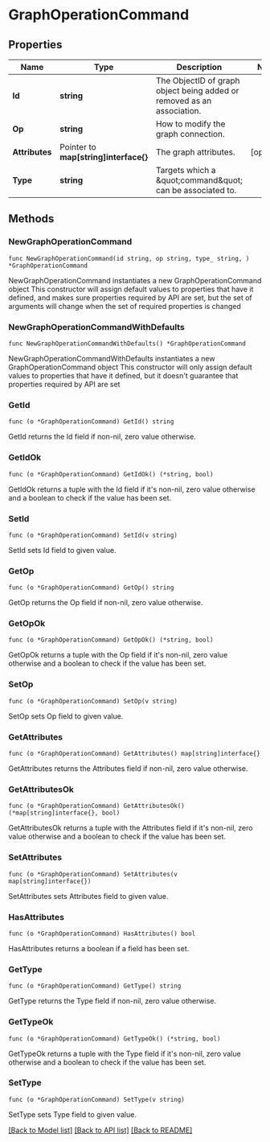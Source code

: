 # GraphOperationCommand

## Properties

Name | Type | Description | Notes
------------ | ------------- | ------------- | -------------
**Id** | **string** | The ObjectID of graph object being added or removed as an association. | 
**Op** | **string** | How to modify the graph connection. | 
**Attributes** | Pointer to **map[string]interface{}** | The graph attributes. | [optional] 
**Type** | **string** | Targets which a \&quot;command\&quot; can be associated to. | 

## Methods

### NewGraphOperationCommand

`func NewGraphOperationCommand(id string, op string, type_ string, ) *GraphOperationCommand`

NewGraphOperationCommand instantiates a new GraphOperationCommand object
This constructor will assign default values to properties that have it defined,
and makes sure properties required by API are set, but the set of arguments
will change when the set of required properties is changed

### NewGraphOperationCommandWithDefaults

`func NewGraphOperationCommandWithDefaults() *GraphOperationCommand`

NewGraphOperationCommandWithDefaults instantiates a new GraphOperationCommand object
This constructor will only assign default values to properties that have it defined,
but it doesn't guarantee that properties required by API are set

### GetId

`func (o *GraphOperationCommand) GetId() string`

GetId returns the Id field if non-nil, zero value otherwise.

### GetIdOk

`func (o *GraphOperationCommand) GetIdOk() (*string, bool)`

GetIdOk returns a tuple with the Id field if it's non-nil, zero value otherwise
and a boolean to check if the value has been set.

### SetId

`func (o *GraphOperationCommand) SetId(v string)`

SetId sets Id field to given value.


### GetOp

`func (o *GraphOperationCommand) GetOp() string`

GetOp returns the Op field if non-nil, zero value otherwise.

### GetOpOk

`func (o *GraphOperationCommand) GetOpOk() (*string, bool)`

GetOpOk returns a tuple with the Op field if it's non-nil, zero value otherwise
and a boolean to check if the value has been set.

### SetOp

`func (o *GraphOperationCommand) SetOp(v string)`

SetOp sets Op field to given value.


### GetAttributes

`func (o *GraphOperationCommand) GetAttributes() map[string]interface{}`

GetAttributes returns the Attributes field if non-nil, zero value otherwise.

### GetAttributesOk

`func (o *GraphOperationCommand) GetAttributesOk() (*map[string]interface{}, bool)`

GetAttributesOk returns a tuple with the Attributes field if it's non-nil, zero value otherwise
and a boolean to check if the value has been set.

### SetAttributes

`func (o *GraphOperationCommand) SetAttributes(v map[string]interface{})`

SetAttributes sets Attributes field to given value.

### HasAttributes

`func (o *GraphOperationCommand) HasAttributes() bool`

HasAttributes returns a boolean if a field has been set.

### GetType

`func (o *GraphOperationCommand) GetType() string`

GetType returns the Type field if non-nil, zero value otherwise.

### GetTypeOk

`func (o *GraphOperationCommand) GetTypeOk() (*string, bool)`

GetTypeOk returns a tuple with the Type field if it's non-nil, zero value otherwise
and a boolean to check if the value has been set.

### SetType

`func (o *GraphOperationCommand) SetType(v string)`

SetType sets Type field to given value.



[[Back to Model list]](../README.md#documentation-for-models) [[Back to API list]](../README.md#documentation-for-api-endpoints) [[Back to README]](../README.md)


